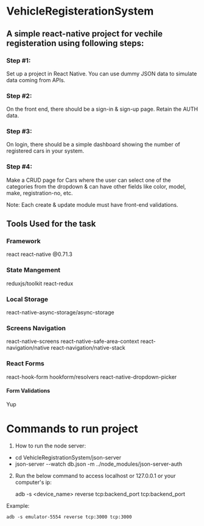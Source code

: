 # VehicleRegisterationSystem

## A simple react-native project for vechile registeration using following steps:

### Step #1:

Set up a project in React Native. You can use dummy JSON data to simulate data coming from APIs.


### Step #2:

On the front end, there should be a sign-in & sign-up page. Retain the AUTH data.


### Step #3:

On login, there should be a simple dashboard showing the number of registered cars in your system.


### Step #4:

Make a CRUD page for Cars where the user can select one of the categories from the dropdown & can have other fields like color, model, make, registration-no, etc.

Note: Each create & update module must have front-end validations.




## Tools Used for the task

### Framework
react
react-native @0.71.3

### State Mangement 
reduxjs/toolkit
react-redux

### Local Storage
react-native-async-storage/async-storage

### Screens Navigation
react-native-screens
react-native-safe-area-context
react-navigation/native
react-navigation/native-stack

### React Forms
react-hook-form
hookform/resolvers
react-native-dropdown-picker

#### Form Validations
Yup



# Commands to run project
1. How to run the node server:
 - cd VehicleRegistrationSystem/json-server
 - json-server --watch db.json -m ../node_modules/json-server-auth


2. Run the below command to access localhost or 127.0.0.1 or your computer's ip:

	adb -s <device_name> reverse tcp:backend_port tcp:backend_port
	
Example:

	adb -s emulator-5554 reverse tcp:3000 tcp:3000
